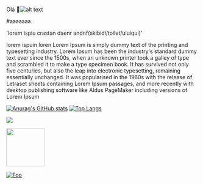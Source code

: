 Olá 👋![alt text](Drillpenguin-1.gif)


#aaaaaaa


'lorem ispiu crastan daenr andnf(skibidi/toilet/uiuiqui)'

lorem ispuin loren Lorem Ipsum is simply dummy text of the printing and typesetting industry. Lorem Ipsum has been the industry's standard dummy text ever since the 1500s, when an unknown printer took a galley of type and scrambled it to make a type specimen book. It has survived not only five centuries, but also the leap into electronic typesetting, remaining essentially unchanged. It was popularised in the 1960s with the release of Letraset sheets containing Lorem Ipsum passages, and more recently with desktop publishing software like Aldus PageMaker including versions of Lorem Ipsum

[![Anurag's GitHub stats](https://github-readme-stats.vercel.app/api?username=shiro171)](https://github.com/shiro171/github-readme-stats) [![Top Langs](https://github-readme-stats.vercel.app/api/top-langs/?username=shiro171&layout=donut-vertical)](https://github.com/shiro171/github-readme-stats)


[<img src="https://github.com/shiro171/shiro171/assets/105444486/dcc76e03-5124-456a-8795-02be6a5367a1 | width=100">](http://google.com.au/)

[<img src="https://github.com/shiro171/shiro171/assets/105444486/dcc76e03-5124-456a-8795-02be6a5367a1" width="100">](http://google.com.au/)

[![Foo](http://www.google.com.au/images/nav_logo7.png)](http://google.com.au/)
